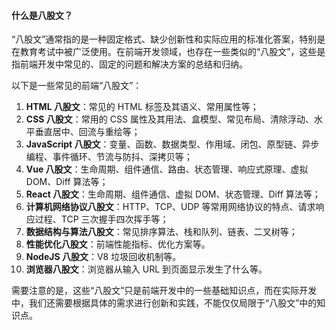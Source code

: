 <!--
 * @Author: Shu Binqi
 * @Date: 2023-03-03 14:35:09
 * @LastEditors: Shu Binqi
 * @LastEditTime: 2023-03-03 14:38:38
 * @Description: 八股文介绍
 * @Version: 1.0.0
 * @FilePath: \interviewQuestions\八股文\八股文.md
-->

#### 什么是八股文？

“八股文”通常指的是一种固定格式、缺少创新性和实际应用的标准化答案，特别是在教育考试中被广泛使用。在前端开发领域，也存在一些类似的“八股文”，这些是指前端开发中常见的、固定的问题和解决方案的总结和归纳。

以下是一些常见的前端“八股文”：

1. **HTML 八股文**：常见的 HTML 标签及其语义、常用属性等；
1. **CSS 八股文**：常用的 CSS 属性及其用法、盒模型、常见布局、清除浮动、水平垂直居中、回流与重绘等；
1. **JavaScript 八股文**：变量、函数、数据类型、作用域、闭包、原型链、异步编程、事件循环、节流与防抖、深拷贝等；
1. **Vue 八股文**：生命周期、组件通信、路由、状态管理、响应式原理、虚拟 DOM、Diff 算法等；
1. **React 八股文**：生命周期、组件通信、虚拟 DOM、状态管理、Diff 算法等；
1. **计算机网络协议八股文**：HTTP、TCP、UDP 等常用网络协议的特点、请求响应过程、TCP 三次握手四次挥手等；
1. **数据结构与算法八股文**：常见排序算法、栈和队列、链表、二叉树等；
1. **性能优化八股文**：前端性能指标、优化方案等。
1. **NodeJS 八股文**：V8 垃圾回收机制等。
1. **浏览器八股文**：浏览器从输入 URL 到页面显示发生了什么等。

需要注意的是，这些“八股文”只是前端开发中的一些基础知识点，而在实际开发中，我们还需要根据具体的需求进行创新和实践，不能仅仅局限于“八股文”中的知识点。
